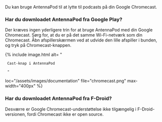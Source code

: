 Du kan bruge AntennaPod til at lytte til podcasts på din Google Chromecast.

### Har du downloadet AntennaPod fra **Google Play**?

Der kræves ingen yderligere trin for at bruge AntennaPod med din Google Chromecast. Sørg for, at du er på det samme Wi-Fi-netværk som din Chromecast. Åbn afspillerskærmen ved at udvide den lille afspiller i bunden, og tryk på Chromecast-knappen.

{% include image.html alt= "

     Cast-knap i AntennaPod

     "

loc="/assets/images/documentation" file="chromecast.png" max-width="400px" %}

### Har du downloadet AntennaPod fra **F-Droid**?

Desværre er Google Chromecast-understøttelse ikke tilgængelig i F-Droid-versionen, fordi Chromecast ikke er open source.
